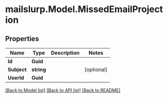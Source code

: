# mailslurp.Model.MissedEmailProjection
## Properties

Name | Type | Description | Notes
------------ | ------------- | ------------- | -------------
**Id** | **Guid** |  | 
**Subject** | **string** |  | [optional] 
**UserId** | **Guid** |  | 

[[Back to Model list]](../README#documentation-for-models) [[Back to API list]](../README#documentation-for-api-endpoints) [[Back to README]](../README)

